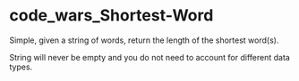 # code_wars_Shortest-Word
Simple, given a string of words, return the length of the shortest word(s).

String will never be empty and you do not need to account for different data types.

